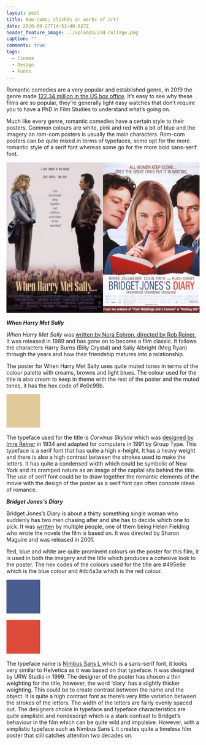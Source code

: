 ```yaml
---
layout: post
title: Rom-Coms; clichés or works of art?
date: 2020-09-27T14:53:40.627Z
header_feature_image: ../uploads/2nd-collage.png
caption: ""
comments: true
tags:
  - Cinema
  - Design
  - Fonts
---
```

Romantic comedies are a very popular and established genre, in 2019 the genre made [122.34 million in the US box office](https://www.statista.com/statistics/668722/romcom-box-office-gross-north-america/#:~:text=Romantic%20comedies%20generated%20just%20122.34,were%20sold%20in%20that%20year.). It’s easy to see why these films are so popular, they’re generally light easy watches that don’t require you to have a PhD in Film Studies to understand what’s going on.

Much like every genre, romantic comedies have a certain style to their posters. Common colours are white, pink and red with a bit of blue and the imagery on rom-com posters is usually the main characters. Rom-com posters can be quite mixed in terms of typefaces, some opt for the more romantic style of a serif font whereas some go for the more bold sans-serif font.

![Movie posters for When Harry Met Sally and Bridget Jones's Diary.](../uploads/collage-3.jpg)

***When Harry Met Sally***

*When Harry Met Sally* was [written by Nora Ephron, directed by Rob Reiner.](https://www.imdb.com/title/tt0098635/) It was released in 1989 and has gone on to become a film classic. It follows the characters Harry Burns (Billy Crystal) and Sally Albright (Meg Ryan) through the years and how their friendship matures into a relationship.

The poster for When Harry Met Sally uses quite muted tones in terms of the colour palette with creams, browns and light blues. The colour used for the title is also cream to keep in theme with the rest of the poster and the muted tones, it has the hex code of #e0c99b. 

![#e0c99b](../uploads/whms-font-colour.jpg)

The typeface used for the title is *Corvinus Skyline* which was [designed by Imre Reiner](http://luc.devroye.org/skyline.html) in 1934 and adapted for computers in 1991 by Group Type. This typeface is a serif font that has quite a high x-height. It has a heavy weight and there is also a high contrast between the strokes used to make the letters. It has quite a condensed width which could be symbolic of New York and its cramped nature as an image of the capital sits behind the title. The use of serif font could be to draw together the romantic elements of the movie with the design of the poster as a serif font can often connote ideas of romance.

***Bridget Jones's Diary***

Bridget Jones’s Diary is about a thirty something single woman who suddenly has two men chasing after and she has to decide which one to pick. It was [written](https://m.imdb.com/title/tt0243155/?ref_=nv_sr_srsg_0) by multiple people, one of them being Helen Fielding who wrote the novels the film is based on. It was directed by Sharon Maguire and was released in 2001.

Red, blue and white are quite prominent colours on the poster for this film, it is used in both the imagery and the title which produces a cohesive look to the poster. The hex codes of the colours used for the title are #495e8e which is the blue colour and #dc4a3a which is the red colour. 

![#495e8e](../uploads/bjd-blue-font-colour.jpg)

![#dc4a3a](../uploads/bjd-red-font-colour.jpg)

The typeface name is [Nimbus Sans L ](https://www.fontsquirrel.com/fonts/nimbus-sans-l)which is a sans-serif font, it looks very similar to Helvetica as it was based on that typeface. It was designed by URW Studio in 1999. The designer of the poster has chosen a thin weighting for the title, however, the word ‘diary’ has a slightly thicker weighting. This could be to create contrast between the name and the object. It is quite a high contrast font as there’s very little variation between the strokes of the letters. The width of the letters are fairly evenly spaced out. The designers choice in typeface and typeface characteristics are quite simplistic and nondescript which is a stark contrast to Bridget’s behaviour in the film which can be quite wild and impulsive. However, with a simplistic typeface such as Nimbus Sans L it creates quite a timeless film poster that still catches attention two decades on.